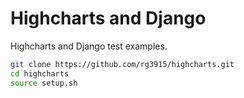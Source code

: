 # Highcharts and Django

Highcharts and Django test examples.

```bash
git clone https://github.com/rg3915/highcharts.git
cd highcharts
source setup.sh
```